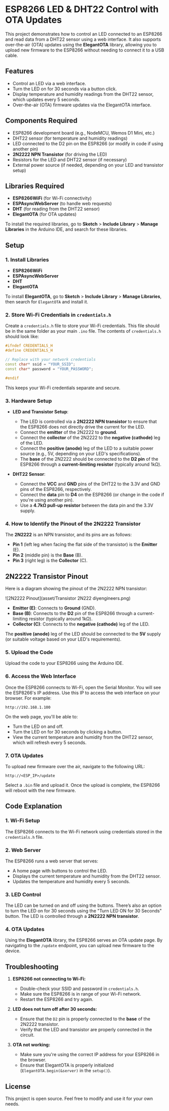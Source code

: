 
# ESP8266 LED & DHT22 Control with OTA Updates

This project demonstrates how to control an LED connected to an ESP8266 and read data from a DHT22 sensor using a web interface. It also supports over-the-air (OTA) updates using the **ElegantOTA** library, allowing you to upload new firmware to the ESP8266 without needing to connect it to a USB cable.

## Features

- Control an LED via a web interface.
- Turn the LED on for 30 seconds via a button click.
- Display temperature and humidity readings from the DHT22 sensor, which updates every 5 seconds.
- Over-the-air (OTA) firmware updates via the ElegantOTA interface.

## Components Required

- ESP8266 development board (e.g., NodeMCU, Wemos D1 Mini, etc.)
- DHT22 sensor (for temperature and humidity readings)
- LED connected to the D2 pin on the ESP8266 (or modify in code if using another pin)
- **2N2222 NPN Transistor** (for driving the LED)
- Resistors for the LED and DHT22 sensor (if necessary)
- External power source (if needed, depending on your LED and transistor setup)

## Libraries Required

- **ESP8266WiFi** (for Wi-Fi connectivity)
- **ESPAsyncWebServer** (to handle web requests)
- **DHT** (for reading from the DHT22 sensor)
- **ElegantOTA** (for OTA updates)

To install the required libraries, go to **Sketch** > **Include Library** > **Manage Libraries** in the Arduino IDE, and search for these libraries.

## Setup

### 1. Install Libraries

- **ESP8266WiFi**
- **ESPAsyncWebServer**
- **DHT**
- **ElegantOTA**

To install **ElegantOTA**, go to **Sketch** > **Include Library** > **Manage Libraries**, then search for `ElegantOTA` and install it.

### 2. Store Wi-Fi Credentials in `credentials.h`

Create a `credentials.h` file to store your Wi-Fi credentials. This file should be in the same folder as your main `.ino` file. The contents of `credentials.h` should look like:

```cpp
#ifndef CREDENTIALS_H
#define CREDENTIALS_H

// Replace with your network credentials
const char* ssid = "YOUR_SSID";
const char* password = "YOUR_PASSWORD";

#endif
```

This keeps your Wi-Fi credentials separate and secure.

### 3. Hardware Setup

- **LED and Transistor Setup**: 
    - The LED is controlled via a **2N2222 NPN transistor** to ensure that the ESP8266 does not directly drive the current for the LED.
    - Connect the **emitter** of the 2N2222 to **ground**.
    - Connect the **collector** of the 2N2222 to the **negative (cathode)** leg of the LED.
    - Connect the **positive (anode)** leg of the LED to a suitable power source (e.g., 5V, depending on your LED's specifications).
    - The **base** of the 2N2222 should be connected to the **D2 pin** of the ESP8266 through a **current-limiting resistor** (typically around 1kΩ).

- **DHT22 Sensor**: 
    - Connect the **VCC** and **GND** pins of the DHT22 to the 3.3V and GND pins of the ESP8266, respectively.
    - Connect the **data** pin to **D4** on the ESP8266 (or change in the code if you're using another pin).
    - Use a **4.7kΩ pull-up resistor** between the data pin and the 3.3V supply.

### 4. How to Identify the Pinout of the 2N2222 Transistor

The **2N2222** is an NPN transistor, and its pins are as follows:

- **Pin 1** (left leg when facing the flat side of the transistor) is the **Emitter** (E).
- **Pin 2** (middle pin) is the **Base** (B).
- **Pin 3** (right leg) is the **Collector** (C).

## 2N2222 Transistor Pinout

Here is a diagram showing the pinout of the 2N2222 NPN transistor:

![2N2222 Pinout](asset/Transistor 2N222 diyengineers.png)


- **Emitter (E)**: Connects to **Ground** (GND).
- **Base (B)**: Connects to the **D2** pin of the ESP8266 through a current-limiting resistor (typically around 1kΩ).
- **Collector (C)**: Connects to the **negative (cathode)** leg of the LED.

The **positive (anode)** leg of the LED should be connected to the **5V** supply (or suitable voltage based on your LED's requirements).

### 5. Upload the Code

Upload the code to your ESP8266 using the Arduino IDE.

### 6. Access the Web Interface

Once the ESP8266 connects to Wi-Fi, open the Serial Monitor. You will see the ESP8266's IP address. Use this IP to access the web interface on your browser. For example:

```
http://192.168.1.100
```

On the web page, you'll be able to:
- Turn the LED on and off.
- Turn the LED on for 30 seconds by clicking a button.
- View the current temperature and humidity from the DHT22 sensor, which will refresh every 5 seconds.

### 7. OTA Updates

To upload new firmware over the air, navigate to the following URL:

```
http://<ESP_IP>/update
```

Select a `.bin` file and upload it. Once the upload is complete, the ESP8266 will reboot with the new firmware.

## Code Explanation

### 1. Wi-Fi Setup

The ESP8266 connects to the Wi-Fi network using credentials stored in the `credentials.h` file.

### 2. Web Server

The ESP8266 runs a web server that serves:
- A home page with buttons to control the LED.
- Displays the current temperature and humidity from the DHT22 sensor.
- Updates the temperature and humidity every 5 seconds.

### 3. LED Control

The LED can be turned on and off using the buttons. There’s also an option to turn the LED on for 30 seconds using the "Turn LED ON for 30 Seconds" button. The LED is controlled through a **2N2222 NPN transistor**.

### 4. OTA Updates

Using the **ElegantOTA** library, the ESP8266 serves an OTA update page. By navigating to the `/update` endpoint, you can upload new firmware to the device.

## Troubleshooting

1. **ESP8266 not connecting to Wi-Fi:**
   - Double-check your SSID and password in `credentials.h`.
   - Make sure the ESP8266 is in range of your Wi-Fi network.
   - Restart the ESP8266 and try again.

2. **LED does not turn off after 30 seconds:**
   - Ensure that the `D2` pin is properly connected to the **base** of the 2N2222 transistor.
   - Verify that the LED and transistor are properly connected in the circuit.

3. **OTA not working:**
   - Make sure you're using the correct IP address for your ESP8266 in the browser.
   - Ensure that ElegantOTA is properly initialized (`ElegantOTA.begin(&server)` in the `setup()`).

## License

This project is open source. Feel free to modify and use it for your own needs.
